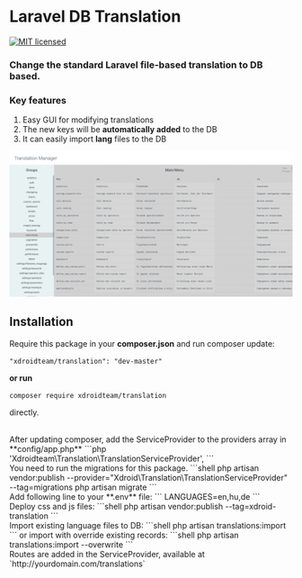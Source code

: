 # Laravel DB Translation
[![MIT licensed](https://img.shields.io/badge/license-MIT-blue.svg)](http://choosealicense.com/licenses/mit/)


### Change the standard Laravel file-based translation to DB based.
### Key features
1. Easy GUI for modifying translations
2. The new keys will be **automatically added** to the DB
3. It can easily import **lang** files to the DB

![Screenshot](https://raw.githubusercontent.com/xdroidteam/images/master/translationUI.png)

## Installation

Require this package in your **composer.json** and run composer update:

    "xdroidteam/translation": "dev-master"

**or run**
```shell
composer require xdroidteam/translation
```
directly.


<br>
After updating composer, add the ServiceProvider to the providers array in **config/app.php**
```php
'Xdroidteam\Translation\TranslationServiceProvider',
```
<br>
You need to run the migrations for this package.
```shell
php artisan vendor:publish --provider="Xdroid\Translation\TranslationServiceProvider" --tag=migrations
php artisan migrate
```
<br>
Add following line to your **.env** file:
```
LANGUAGES=en,hu,de
```
<br>
Deploy css and js files:
```shell
php artisan vendor:publish --tag=xdroid-translation
```
<br>
Import existing language files to DB:
```shell
php artisan translations:import
```
or import with override existing records:
```shell
php artisan translations:import --overwrite
```
<br>
Routes are added in the ServiceProvider, available at `http://yourdomain.com/translations`

